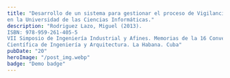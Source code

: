 ```yaml
---
title: "Desarrollo de un sistema para gestionar el proceso de Vigilancia Tecnológica
en la Universidad de las Ciencias Informáticas."
description: "Rodriguez Lazo, Miguel (2013).
ISBN: 978-959-261-405-5
VII Simposio de Ingeniería Industrial y Afines. Memorias de la 16 Convención
Científica de Ingeniería y Arquitectura. La Habana. Cuba"
pubDate: "20"
heroImage: "/post_img.webp"
badge: "Demo badge"
---
```

